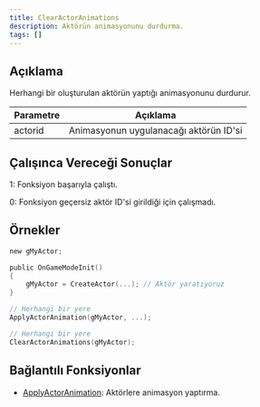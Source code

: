 ```yaml
---
title: ClearActorAnimations
description: Aktörün animasyonunu durdurma.
tags: []
---
```


<VersionWarn version='SA-MP 0.3.7' />

## Açıklama

Herhangi bir oluşturulan aktörün yaptığı animasyonunu durdurur.

| Parametre| Açıklama                                                                   |
| -------  | -------------------------------------------------------------------------- |
| actorid  | Animasyonun uygulanacağı aktörün ID'si |

## Çalışınca Vereceği Sonuçlar

1: Fonksiyon başarıyla çalıştı.

0: Fonksiyon geçersiz aktör ID'si girildiği için çalışmadı.

## Örnekler

```c
new gMyActor;

public OnGameModeInit()
{
    gMyActor = CreateActor(...); // Aktör yaratıyoruz
}

// Herhangi bir yere
ApplyActorAnimation(gMyActor, ...);

// Herhangi bir yere
ClearActorAnimations(gMyActor);
```

## Bağlantılı Fonksiyonlar

- [ApplyActorAnimation](ApplyActorAnimation): Aktörlere animasyon yaptırma.
